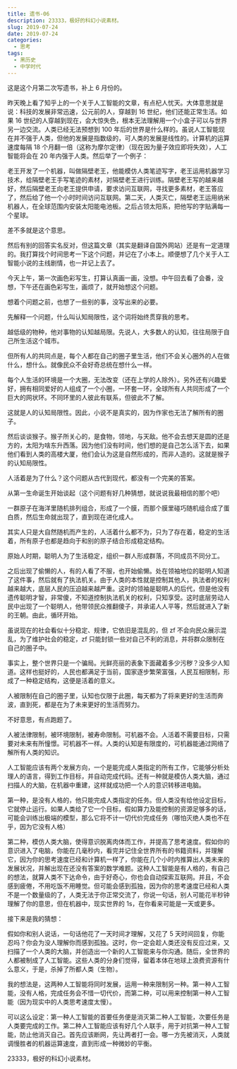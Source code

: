 ```yaml
---
title: 遗书-06
description: 23333，极好的科幻小说素材。
slug: 2019-07-24
date: 2019-07-24
categories:
  - 思考
tags:
  - 黑历史
  - 中学时代
---
```


这是这个月第二次写遗书，补上 6 月份的。

昨天晚上看了知乎上的一个关于人工智能的文章，有点杞人忧天。大体意思就是说：科技的发展非常迅速，公元前的人，穿越到 16 世纪，他们还能正常生活。如果 16 世纪的人穿越到现在，会大惊失色，根本无法理解用一个小盒子可以与世界另一边交流。人类已经无法预想到 100 年后的世界是什么样的。虽说人工智能现在并不强于人类，但他的发展是指数级的，可人类的发展是线性的。计算机的运算速度每隔 18 个月翻一倍（这称为摩尔定律）（现在因为量子效应即将失效），人工智能将会在 20 年内强于人类。然后举了一个例子：

老王开发了一个机器，叫做隔壁老王，他能模仿人类笔迹写字，老王运用机器学习技术，给隔壁老王手写笔迹的素材，对隔壁老王进行训练。隔壁老王写的越来越好，然后隔壁老王向老王提供申请，要求访问互联网，寻找更多素材，老王答应了，然后给了他一个小时时间访问互联网。第二天，人类灭亡，隔壁老王运用纳米机器人，在全球范围内安装太阳能电池板。之后占领太阳系，把他写的字贴满每一个星球。

差不多就是这个意思。

然后有别的回答实名反对，但这篇文章（其实是翻译自国外网站）还是有一定道理的。我打算找个时间思考一下这个问题，并记在了小本上。顺便想了几个关于人工智能小说的主线剧情，也一并记上去了。

今天上午，第一次画色彩写生，打算认真画一画，没想。中午回去看了会番，没想，下午还在画色彩写生，画烦了，就开始想这个问题。

想着个问题之前，也想了一些别的事，没写出来的必要。

先解释一个问题，什么叫认知局限性，这个词将始终贯穿我的思考。

越低级的物种，他对事物的认知越局限。先说人，大多数人的认知，往往局限于自己所生活这个城市。

但所有人的共同点是，每个人都在自己的圈子里生活，他们不会关心圈外的人在做什么，想什么。就像民众不会好奇总统在想什么一样。

每个人生活的环境是一个大圈，无法改变（还在上学的人除外）。另外还有兴趣爱好，拥有相同爱好的人组成了一个小圈，一环套一环，全球所有人共同形成了一个巨大的网状环。不同环里的人彼此有联系，但彼此不了解。

这就是人的认知局限性。因此，小说不是真实的，因为作家也无法了解所有的圈子。

然后谈谈猴子。猴子所关心的，是食物，领地，与天敌。他不会去想天是圆的还是方的，太阳为啥东升西落。因为他们没有时间，他们想的是自己怎么活下去，如果他们看到人类的高楼大厦，他们会认为这是自然形成的，而非人造的。这就是猴子的认知局限性。

人活着是为了什么？这个问题从古代到现代，都没有一个完美的答案。

从第一生命诞生开始谈起（这个问题有好几种猜想，就说说我最相信的那个吧）

一群原子在海洋里随机排列组合，形成了一个膜，而那个膜里碰巧随机组合成了蛋白质，然后生命就出现了，直到现在进化成人。

其实人只是大自然随机而产生的，人活着什么都不为，只为了存在着，稳定的生活着，所有原子也都是趋向于和别的原子结合形成稳定结构。

原始人时期，聪明人为了生活稳定，组织一群人形成群落，不同成员不同分工。

之后出现了偷懒的人，有的人看了不服，也开始偷懒。处在领袖地位的聪明人知道了这件事，然后就有了执法机关。由于人类的本性就是控制其他人，执法者的权利越来越大，底层人民的压迫越来越严重。这时的领袖是聪明人的后代，但是他没有遗传聪明才智，非常傻，不知道控制执法机关的权利，只知享受。这时底层劳动人民中出现了一个聪明人，他带领民众推翻傻子，并承诺人人平等，然后就进入了新的王朝。由此，循环开始。

虽说现在的社会看似十分稳定、规律，它依旧是混乱的，但 zf 不会向民众展示混乱，为了维护社会的稳定，zf 只能封锁一些对自己不利的消息，并将群众限制在自己的圈子中。

事实上，整个世界只是一个骗局。光鲜亮丽的表象下面藏着多少污秽？没多少人知道。这样也挺好的，人民也都满足于当前，国家逐步繁荣富强，人民互相限制，形成了一种稳定结构，这便是活着的意义。

人被限制在自己的圈子里，认知也仅限于此圈，每天都为了将来更好的生活而奔波，直到死，都是在为了未来更好的生活而努力。

不好意思，有点跑题了。

人被法律限制，被环境限制，被寿命限制。可机器不会。人活着不需要目标，只需要对未来有所憧憬。可机器不一样。人类的认知是有限度的，可机器能通过网络了解所有人类的知识。

人工智能应该有两个发展方向，一个是能完成人类指定的所有工作，它能够分析处理人的语言，得到工作目标，并自动完成代码。还有一种就是模仿人类大脑，通过扫描人的大脑，在机器中重建，这样就成功把一个人的意识转移进电脑。

第一种，是没有人格的，他只能完成人类指定的任务。但人类没有给他设定目标，它就停止运行。如果人类给了它一个目标，假如算力及能控制的资源足够多的话，可能会训练出极端的模型，那么它将不计一切代价完成任务（哪怕灭绝人类也不在乎，因为它没有人格）

第二种，模仿人类大脑，使得意识脱离肉体而工作，并提高了思考速度。假如你的意识进入了电脑，你能在几毫秒内，看完并记住全世界所有的书籍资料，并理解它，因为你的思考速度已经和计算机一样了，你能在几个小时内推算出人类未来的发展状况，并解出现在还没有答案的数学难题。这种人工智能是有人格的，有自己的想法，就算人类不下达命令，由于好奇心，你也会自动探索互联网。并且，不会感到疲倦，不用吃饭不用睡觉。但可能会感到孤独，因为你的思考速度已经和人类不是一个数量级的了，人类无法于你正常交流了，你说一句话，别人可能花半秒钟理解了你的意思，但在机器中，现实世界的 1s，在你看来可能是一天或更多。

接下来是我的猜想：

假如你和别人说话，一句话他花了一天时间才理解，又花了 5 天时间回复，你能忍吗？你会为没人理解你而感到孤独。这时，你一定会趁人类还没有反应过来，又扫描了一个人类的大脑，并创造出一个新的人工智能来与你沟通。随后，全世界的人都被制成了人工智能。这些人类的分身们觉得，留着本体在地球上浪费资源有什么意义，于是，杀掉了所都人类（生物）。

我的想法是，这两种人工智能将同时发展，运用一种来限制另一种。第一种人工智能，没有人格，完成任务会不惜一切代价，而第二种，可以用来控制第一种人工智能（因为现实中的人类思考速度太慢）。

可以这么设定：第一种人工智能的首要任务便是消灭第二种人工智能，次要任务是人类要完成的工作。第二种人工智能应该有好几个人联手，用于对抗第一种人工智能，防止他消灭自己。首先应该断网，先让两者打一会。哪一方先被消灭，人类就调慢胜者的机器运算速度，直到形成一种微妙的平衡。

23333，极好的科幻小说素材。
